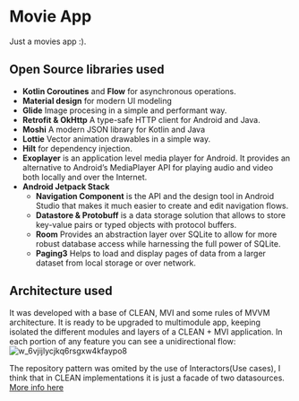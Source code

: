 # Movie App
Just a movies app :).

## Open Source libraries used
- **Kotlin Coroutines** and **Flow** for asynchronous operations.
- **Material design** for modern UI modeling
- **Glide** Image procesing in a simple and performant way.
- **Retrofit & OkHttp** A type-safe HTTP client for Android and Java.
- **Moshi** A modern JSON library for Kotlin and Java
- **Lottie** Vector animation drawables in a simple way.
- **Hilt** for dependency injection.
- **Exoplayer** is an application level media player for Android. It provides an alternative to Android’s MediaPlayer API for playing audio and video both locally and over the Internet.
- **Android Jetpack Stack**
  - **Navigation Component** is the API and the design tool in Android Studio that makes it much easier to create and edit navigation flows. 
  - **Datastore & Protobuff** is a data storage solution that allows to store key-value pairs or typed objects with protocol buffers.
  - **Room** Provides an abstraction layer over SQLite to allow for more robust database access while harnessing the full power of SQLite.
  - **Paging3** Helps to load and display pages of data from a larger dataset from local storage or over network. 

## Architecture used
It was developed with a base of CLEAN, MVI and some rules of MVVM architecture. It is ready to be upgraded to multimodule app, keeping isolated the different modules and layers of a CLEAN + MVI application. In each portion of any feature you can see a unidirectional flow:
![w_6vjijlycjkq6rsgxw4kfaypo8](https://user-images.githubusercontent.com/47196250/167863592-e7d025c4-1c72-4022-b459-2320ee186f2f.png)


The repository pattern was omited by the use of Interactors(Use cases), I think that in CLEAN implementations it is just a facade of two datasources. [More info here](https://www.techyourchance.com/repository-android-anti-pattern/)
